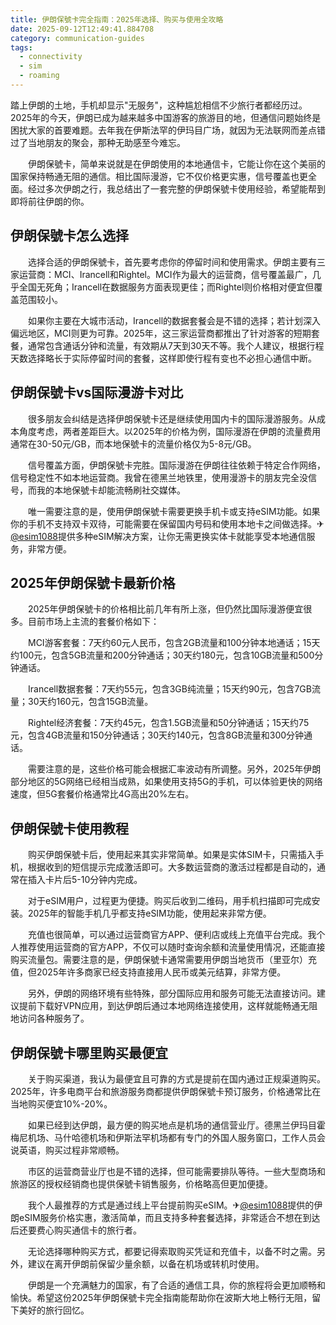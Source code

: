 ```yaml
---
title: 伊朗保號卡完全指南：2025年选择、购买与使用全攻略
date: 2025-09-12T12:49:41.884708
category: communication-guides
tags:
  - connectivity
  - sim
  - roaming
---
```


踏上伊朗的土地，手机却显示"无服务"，这种尴尬相信不少旅行者都经历过。2025年的今天，伊朗已成为越来越多中国游客的旅游目的地，但通信问题始终是困扰大家的首要难题。去年我在伊斯法罕的伊玛目广场，就因为无法联网而差点错过了当地朋友的聚会，那种无助感至今难忘。

　　伊朗保號卡，简单来说就是在伊朗使用的本地通信卡，它能让你在这个美丽的国家保持畅通无阻的通信。相比国际漫游，它不仅价格更实惠，信号覆盖也更全面。经过多次伊朗之行，我总结出了一套完整的伊朗保號卡使用经验，希望能帮到即将前往伊朗的你。

## 伊朗保號卡怎么选择

　　选择合适的伊朗保號卡，首先要考虑你的停留时间和使用需求。伊朗主要有三家运营商：MCI、Irancell和Rightel。MCI作为最大的运营商，信号覆盖最广，几乎全国无死角；Irancell在数据服务方面表现更佳；而Rightel则价格相对便宜但覆盖范围较小。

　　如果你主要在大城市活动，Irancell的数据套餐会是不错的选择；若计划深入偏远地区，MCI则更为可靠。2025年，这三家运营商都推出了针对游客的短期套餐，通常包含通话分钟和流量，有效期从7天到30天不等。我个人建议，根据行程天数选择略长于实际停留时间的套餐，这样即使行程有变也不必担心通信中断。

## 伊朗保號卡vs国际漫游卡对比

　　很多朋友会纠结是选择伊朗保號卡还是继续使用国内卡的国际漫游服务。从成本角度考虑，两者差距巨大。以2025年的价格为例，国际漫游在伊朗的流量费用通常在30-50元/GB，而本地保號卡的流量价格仅为5-8元/GB。

　　信号覆盖方面，伊朗保號卡完胜。国际漫游在伊朗往往依赖于特定合作网络，信号稳定性不如本地运营商。我曾在德黑兰地铁里，使用漫游卡的朋友完全没信号，而我的本地保號卡却能流畅刷社交媒体。

　　唯一需要注意的是，使用伊朗保號卡需要更换手机卡或支持eSIM功能。如果你的手机不支持双卡双待，可能需要在保留国内号码和使用本地卡之间做选择。✈[@esim1088](https://t.me/s/esim1088)提供多种eSIM解决方案，让你无需更换实体卡就能享受本地通信服务，非常方便。

## 2025年伊朗保號卡最新价格

　　2025年伊朗保號卡的价格相比前几年有所上涨，但仍然比国际漫游便宜很多。目前市场上主流的套餐价格如下：

　　MCI游客套餐：7天约60元人民币，包含2GB流量和100分钟本地通话；15天约100元，包含5GB流量和200分钟通话；30天约180元，包含10GB流量和500分钟通话。

　　Irancell数据套餐：7天约55元，包含3GB纯流量；15天约90元，包含7GB流量；30天约160元，包含15GB流量。

　　Rightel经济套餐：7天约45元，包含1.5GB流量和50分钟通话；15天约75元，包含4GB流量和150分钟通话；30天约140元，包含8GB流量和300分钟通话。

　　需要注意的是，这些价格可能会根据汇率波动有所调整。另外，2025年伊朗部分地区的5G网络已经相当成熟，如果使用支持5G的手机，可以体验更快的网络速度，但5G套餐价格通常比4G高出20%左右。

## 伊朗保號卡使用教程

　　购买伊朗保號卡后，使用起来其实非常简单。如果是实体SIM卡，只需插入手机，根据收到的短信提示完成激活即可。大多数运营商的激活过程都是自动的，通常在插入卡片后5-10分钟内完成。

　　对于eSIM用户，过程更为便捷。购买后收到二维码，用手机扫描即可完成安装。2025年的智能手机几乎都支持eSIM功能，使用起来非常方便。

　　充值也很简单，可以通过运营商官方APP、便利店或线上充值平台完成。我个人推荐使用运营商的官方APP，不仅可以随时查询余额和流量使用情况，还能直接购买流量包。需要注意的是，伊朗保號卡通常需要用伊朗当地货币（里亚尔）充值，但2025年许多商家已经支持直接用人民币或美元结算，非常方便。

　　另外，伊朗的网络环境有些特殊，部分国际应用和服务可能无法直接访问。建议提前下载好VPN应用，到达伊朗后通过本地网络连接使用，这样就能畅通无阻地访问各种服务了。

## 伊朗保號卡哪里购买最便宜

　　关于购买渠道，我认为最便宜且可靠的方式是提前在国内通过正规渠道购买。2025年，许多电商平台和旅游服务商都提供伊朗保號卡预订服务，价格通常比在当地购买便宜10%-20%。

　　如果已经到达伊朗，最方便的购买地点是机场的通信营业厅。德黑兰伊玛目霍梅尼机场、马什哈德机场和伊斯法罕机场都有专门的外国人服务窗口，工作人员会说英语，购买过程非常顺畅。

　　市区的运营商营业厅也是不错的选择，但可能需要排队等待。一些大型商场和旅游区的授权经销商也提供保號卡销售服务，价格略高但更加便捷。

　　我个人最推荐的方式是通过线上平台提前购买eSIM。✈[@esim1088](https://t.me/s/esim1088)提供的伊朗eSIM服务价格实惠，激活简单，而且支持多种套餐选择，非常适合不想在到达后还要费心购买通信卡的旅行者。

　　无论选择哪种购买方式，都要记得索取购买凭证和充值卡，以备不时之需。另外，建议在离开伊朗前保留少量余额，以备在机场或转机时使用。

　　伊朗是一个充满魅力的国家，有了合适的通信工具，你的旅程将会更加顺畅和愉快。希望这份2025年伊朗保號卡完全指南能帮助你在波斯大地上畅行无阻，留下美好的旅行回忆。